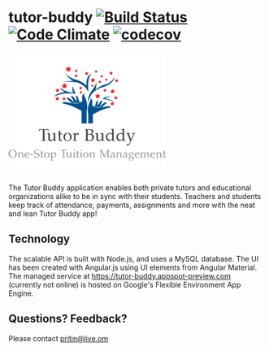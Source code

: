 # tutor-buddy [![Build Status](https://travis-ci.org/pritin-tyagaraj/tutor-buddy.svg?branch=master)](https://travis-ci.org/pritin-tyagaraj/tutor-buddy) [![Code Climate](https://lima.codeclimate.com/github/pritin-tyagaraj/tutor-buddy/badges/gpa.svg)](https://lima.codeclimate.com/github/pritin-tyagaraj/tutor-buddy) [![codecov](https://codecov.io/gh/pritin-tyagaraj/tutor-buddy/branch/master/graph/badge.svg)](https://codecov.io/gh/pritin-tyagaraj/tutor-buddy)

![Tutor Budy Logo](tutor-buddy.png?raw=true "Tutor Buddy")

The Tutor Buddy application enables both private tutors and educational organizations alike to be in sync with their students. Teachers and students keep track of attendance, payments, assignments and more with the neat and lean Tutor Buddy app!

## Technology
The scalable API is built with Node.js, and uses a MySQL database. The UI has been created with Angular.js using UI elements from Angular Material. The managed service at https://tutor-buddy.appspot-preview.com (currently not online) is hosted on Google's Flexible Environment App Engine.

## Questions? Feedback?
Please contact pritin@live.om
